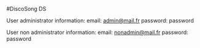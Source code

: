 #DiscoSong DS

User administrator information:
email: admin@mail.fr
password: password

User non administrator information:
email: nonadmin@mail.fr
password: password
